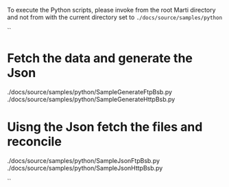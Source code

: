 


To execute the Python scripts, please invoke from the root Marti directory and not from
with the current directory set to ``./docs/source/samples/python``

``
# Fetch the data and generate the Json
./docs/source/samples/python/SampleGenerateFtpBsb.py
./docs/source/samples/python/SampleGenerateHttpBsb.py

# Uisng the Json fetch the files and reconcile
./docs/source/samples/python/SampleJsonFtpBsb.py
./docs/source/samples/python/SampleJsonHttpBsb.py

``


